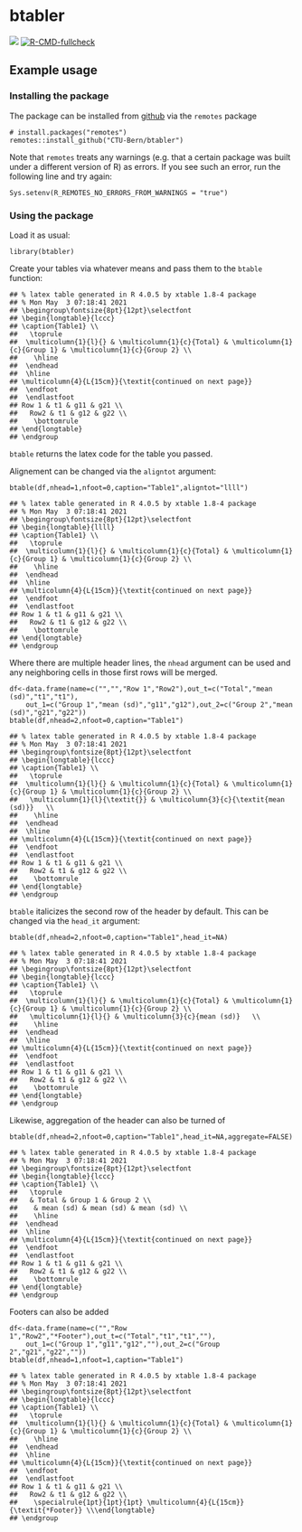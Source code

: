 <!-- README.md is generated from README.Rmd. Please edit that file -->

btabler
=======

[![](https://img.shields.io/badge/dev%20version-0.0.1.9000-blue.svg)](https://github.com/CTU-Bern/btabler)
[![R-CMD-fullcheck](https://github.com/CTU-Bern/btabler/actions/workflows/R-CMD-full.yaml/badge.svg)](https://github.com/CTU-Bern/btabler/actions/workflows/R-CMD-full.yaml)

Example usage
-------------

### Installing the package

The package can be installed from
[github](https://github.com/CTU-Bern/btabler) via the `remotes` package

    # install.packages("remotes")
    remotes::install_github("CTU-Bern/btabler")

Note that `remotes` treats any warnings (e.g. that a certain package was
built under a different version of R) as errors. If you see such an
error, run the following line and try again:

    Sys.setenv(R_REMOTES_NO_ERRORS_FROM_WARNINGS = "true")

### Using the package

Load it as usual:

    library(btabler)

Create your tables via whatever means and pass them to the `btable`
function:

    ## % latex table generated in R 4.0.5 by xtable 1.8-4 package
    ## % Mon May  3 07:18:41 2021
    ## \begingroup\fontsize{8pt}{12pt}\selectfont
    ## \begin{longtable}{lccc}
    ## \caption{Table1} \\ 
    ##   \toprule
    ##  \multicolumn{1}{l}{} & \multicolumn{1}{c}{Total} & \multicolumn{1}{c}{Group 1} & \multicolumn{1}{c}{Group 2} \\ 
    ##    \hline 
    ##  \endhead 
    ##  \hline 
    ## \multicolumn{4}{L{15cm}}{\textit{continued on next page}} 
    ##  \endfoot 
    ##  \endlastfoot 
    ## Row 1 & t1 & g11 & g21 \\ 
    ##   Row2 & t1 & g12 & g22 \\ 
    ##    \bottomrule
    ## \end{longtable}
    ## \endgroup

`btable` returns the latex code for the table you passed.

Alignement can be changed via the `aligntot` argument:

    btable(df,nhead=1,nfoot=0,caption="Table1",aligntot="llll")

    ## % latex table generated in R 4.0.5 by xtable 1.8-4 package
    ## % Mon May  3 07:18:41 2021
    ## \begingroup\fontsize{8pt}{12pt}\selectfont
    ## \begin{longtable}{llll}
    ## \caption{Table1} \\ 
    ##   \toprule
    ##  \multicolumn{1}{l}{} & \multicolumn{1}{c}{Total} & \multicolumn{1}{c}{Group 1} & \multicolumn{1}{c}{Group 2} \\ 
    ##    \hline 
    ##  \endhead 
    ##  \hline 
    ## \multicolumn{4}{L{15cm}}{\textit{continued on next page}} 
    ##  \endfoot 
    ##  \endlastfoot 
    ## Row 1 & t1 & g11 & g21 \\ 
    ##   Row2 & t1 & g12 & g22 \\ 
    ##    \bottomrule
    ## \end{longtable}
    ## \endgroup

Where there are multiple header lines, the `nhead` argument can be used
and any neighboring cells in those first rows will be merged.

    df<-data.frame(name=c("","","Row 1","Row2"),out_t=c("Total","mean (sd)","t1","t1"),
        out_1=c("Group 1","mean (sd)","g11","g12"),out_2=c("Group 2","mean (sd)","g21","g22"))
    btable(df,nhead=2,nfoot=0,caption="Table1")

    ## % latex table generated in R 4.0.5 by xtable 1.8-4 package
    ## % Mon May  3 07:18:41 2021
    ## \begingroup\fontsize{8pt}{12pt}\selectfont
    ## \begin{longtable}{lccc}
    ## \caption{Table1} \\ 
    ##   \toprule
    ##  \multicolumn{1}{l}{} & \multicolumn{1}{c}{Total} & \multicolumn{1}{c}{Group 1} & \multicolumn{1}{c}{Group 2} \\ 
    ##   \multicolumn{1}{l}{\textit{}} & \multicolumn{3}{c}{\textit{mean (sd)}}   \\ 
    ##    \hline 
    ##  \endhead 
    ##  \hline 
    ## \multicolumn{4}{L{15cm}}{\textit{continued on next page}} 
    ##  \endfoot 
    ##  \endlastfoot 
    ## Row 1 & t1 & g11 & g21 \\ 
    ##   Row2 & t1 & g12 & g22 \\ 
    ##    \bottomrule
    ## \end{longtable}
    ## \endgroup

`btable` italicizes the second row of the header by default. This can be
changed via the `head_it` argument:

    btable(df,nhead=2,nfoot=0,caption="Table1",head_it=NA)

    ## % latex table generated in R 4.0.5 by xtable 1.8-4 package
    ## % Mon May  3 07:18:41 2021
    ## \begingroup\fontsize{8pt}{12pt}\selectfont
    ## \begin{longtable}{lccc}
    ## \caption{Table1} \\ 
    ##   \toprule
    ##  \multicolumn{1}{l}{} & \multicolumn{1}{c}{Total} & \multicolumn{1}{c}{Group 1} & \multicolumn{1}{c}{Group 2} \\ 
    ##   \multicolumn{1}{l}{} & \multicolumn{3}{c}{mean (sd)}   \\ 
    ##    \hline 
    ##  \endhead 
    ##  \hline 
    ## \multicolumn{4}{L{15cm}}{\textit{continued on next page}} 
    ##  \endfoot 
    ##  \endlastfoot 
    ## Row 1 & t1 & g11 & g21 \\ 
    ##   Row2 & t1 & g12 & g22 \\ 
    ##    \bottomrule
    ## \end{longtable}
    ## \endgroup

Likewise, aggregation of the header can also be turned of

    btable(df,nhead=2,nfoot=0,caption="Table1",head_it=NA,aggregate=FALSE)

    ## % latex table generated in R 4.0.5 by xtable 1.8-4 package
    ## % Mon May  3 07:18:41 2021
    ## \begingroup\fontsize{8pt}{12pt}\selectfont
    ## \begin{longtable}{lccc}
    ## \caption{Table1} \\ 
    ##   \toprule
    ##   & Total & Group 1 & Group 2 \\ 
    ##    & mean (sd) & mean (sd) & mean (sd) \\ 
    ##    \hline 
    ##  \endhead 
    ##  \hline 
    ## \multicolumn{4}{L{15cm}}{\textit{continued on next page}} 
    ##  \endfoot 
    ##  \endlastfoot 
    ## Row 1 & t1 & g11 & g21 \\ 
    ##   Row2 & t1 & g12 & g22 \\ 
    ##    \bottomrule
    ## \end{longtable}
    ## \endgroup

Footers can also be added

    df<-data.frame(name=c("","Row 1","Row2","*Footer"),out_t=c("Total","t1","t1",""),
        out_1=c("Group 1","g11","g12",""),out_2=c("Group 2","g21","g22",""))
    btable(df,nhead=1,nfoot=1,caption="Table1")

    ## % latex table generated in R 4.0.5 by xtable 1.8-4 package
    ## % Mon May  3 07:18:41 2021
    ## \begingroup\fontsize{8pt}{12pt}\selectfont
    ## \begin{longtable}{lccc}
    ## \caption{Table1} \\ 
    ##   \toprule
    ##  \multicolumn{1}{l}{} & \multicolumn{1}{c}{Total} & \multicolumn{1}{c}{Group 1} & \multicolumn{1}{c}{Group 2} \\ 
    ##    \hline 
    ##  \endhead 
    ##  \hline 
    ## \multicolumn{4}{L{15cm}}{\textit{continued on next page}} 
    ##  \endfoot 
    ##  \endlastfoot 
    ## Row 1 & t1 & g11 & g21 \\ 
    ##   Row2 & t1 & g12 & g22 \\ 
    ##    \specialrule{1pt}{1pt}{1pt} \multicolumn{4}{L{15cm}}{\textit{*Footer}} \\\end{longtable}
    ## \endgroup
